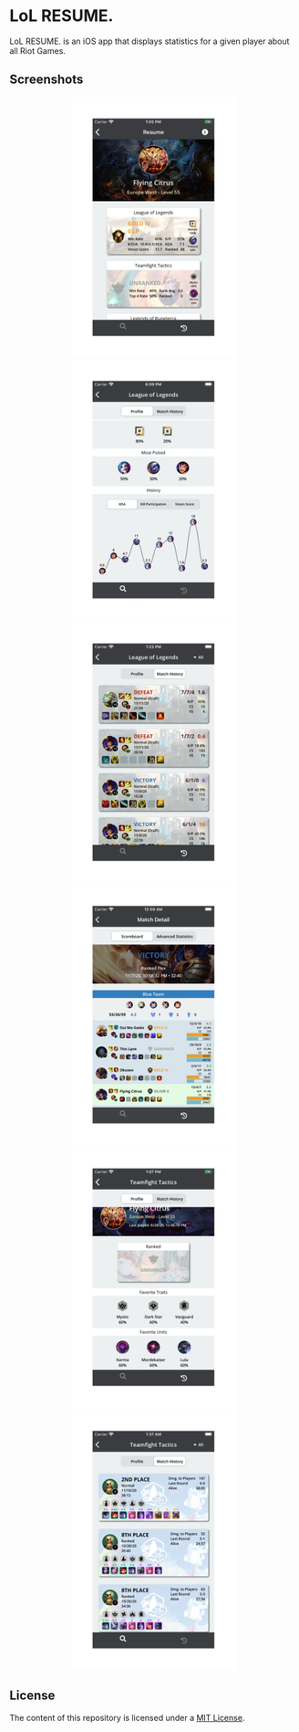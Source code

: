 # LoL RESUME.

LoL RESUME. is an iOS app that displays statistics for a given player about all Riot Games.

## Screenshots

<p align="center">
    <img src="./README-IMAGES/screenshot-resume.png" width="285" height="457">
    <img src="./README-IMAGES/screenshot-charts.png" width="285" height="457">
    <img src="./README-IMAGES/screenshot-match_history_lol2.png" width="285" height="457">
    <img src="./README-IMAGES/screenshot-match_detail_lol3.png" width="285" height="457">
    <img src="./README-IMAGES/screenshot-profile.png" width="285" height="457">
    <img src="./README-IMAGES/screenshot-match_history_tft2.png" width="285" height="457">
</p>

## License

The content of this repository is licensed under a [MIT License](LICENSE).
